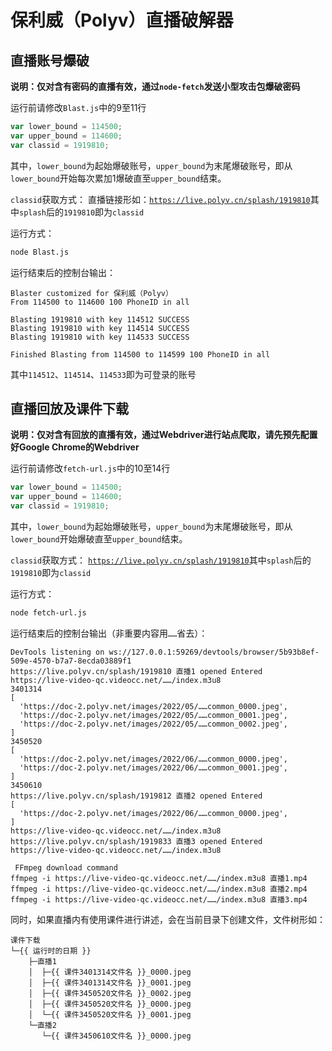 # 保利威（Polyv）直播破解器



## 直播账号爆破

**说明：仅对含有密码的直播有效，通过`node-fetch`发送小型攻击包爆破密码**

运行前请修改`Blast.js`中的9至11行

```javascript
var lower_bound = 114500;
var upper_bound = 114600;
var classid = 1919810;
```

其中，`lower_bound`为起始爆破账号，`upper_bound`为末尾爆破账号，即从`lower_bound`开始每次累加1爆破直至`upper_bound`结束。

`classid`获取方式：
直播链接形如：[`https://live.polyv.cn/splash/1919810`](https://live.polyv.cn/splash/1919810)其中`splash`后的`1919810`即为`classid`

运行方式：

```bash
node Blast.js
```

运行结束后的控制台输出：

```
Blaster customized for 保利威（Polyv）
From 114500 to 114600 100 PhoneID in all

Blasting 1919810 with key 114512 SUCCESS
Blasting 1919810 with key 114514 SUCCESS
Blasting 1919810 with key 114533 SUCCESS

Finished Blasting from 114500 to 114599 100 PhoneID in all
```

其中`114512`、`114514`、`114533`即为可登录的账号



## 直播回放及课件下载

**说明：仅对含有回放的直播有效，通过Webdriver进行站点爬取，请先预先配置好Google Chrome的Webdriver**

运行前请修改`fetch-url.js`中的10至14行

```javascript
var lower_bound = 114500;
var upper_bound = 114600;
var classid = 1919810;
```

其中，`lower_bound`为起始爆破账号，`upper_bound`为末尾爆破账号，即从`lower_bound`开始爆破直至`upper_bound`结束。

`classid`获取方式：
[`https://live.polyv.cn/splash/1919810`](https://live.polyv.cn/splash/1919810)其中`splash`后的`1919810`即为`classid`

运行方式：

```bash
node fetch-url.js
```

运行结束后的控制台输出（非重要内容用`……`省去）：

```
DevTools listening on ws://127.0.0.1:59269/devtools/browser/5b93b8ef-509e-4570-b7a7-8ecda03889f1
https://live.polyv.cn/splash/1919810 直播1 opened Entered
https://live-video-qc.videocc.net/……/index.m3u8
3401314
[
  'https://doc-2.polyv.net/images/2022/05/……common_0000.jpeg',
  'https://doc-2.polyv.net/images/2022/05/……common_0001.jpeg',
  'https://doc-2.polyv.net/images/2022/05/……common_0002.jpeg',
]
3450520
[
  'https://doc-2.polyv.net/images/2022/06/……common_0000.jpeg',
  'https://doc-2.polyv.net/images/2022/06/……common_0001.jpeg',
]
3450610
https://live.polyv.cn/splash/1919812 直播2 opened Entered
[
  'https://doc-2.polyv.net/images/2022/06/……common_0000.jpeg',
]
https://live-video-qc.videocc.net/……/index.m3u8
https://live.polyv.cn/splash/1919833 直播3 opened Entered
https://live-video-qc.videocc.net/……/index.m3u8

 FFmpeg download command
ffmpeg -i https://live-video-qc.videocc.net/……/index.m3u8 直播1.mp4
ffmpeg -i https://live-video-qc.videocc.net/……/index.m3u8 直播2.mp4
ffmpeg -i https://live-video-qc.videocc.net/……/index.m3u8 直播3.mp4
```

同时，如果直播内有使用课件进行讲述，会在当前目录下创建文件，文件树形如：

```
课件下载
└─{{ 运行时的日期 }}
    ├─直播1
    │  ├─{{ 课件3401314文件名 }}_0000.jpeg
    │  ├─{{ 课件3401314文件名 }}_0001.jpeg
    │  ├─{{ 课件3450520文件名 }}_0002.jpeg
    │  ├─{{ 课件3450520文件名 }}_0000.jpeg
    │  └─{{ 课件3450520文件名 }}_0001.jpeg
    └─直播2
       └─{{ 课件3450610文件名 }}_0000.jpeg
```


